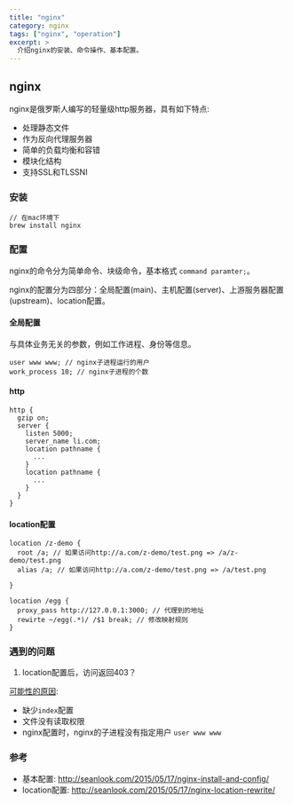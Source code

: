 ```yaml
---
title: "nginx"
category: nginx
tags: ["nginx", "operation"]
excerpt: >
  介绍nginx的安装、命令操作、基本配置。
---
```


## nginx

nginx是俄罗斯人编写的轻量级http服务器，具有如下特点: 

- 处理静态文件
- 作为反向代理服务器
- 简单的负载均衡和容错
- 模块化结构
- 支持SSL和TLSSNI

### 安装

```
// 在mac环境下
brew install nginx
```

### 配置

nginx的命令分为简单命令、块级命令，基本格式 `command paramter;`。

nginx的配置分为四部分：全局配置(main)、主机配置(server)、上游服务器配置(upstream)、location配置。

#### 全局配置

与具体业务无关的参数，例如工作进程、身份等信息。

```
user www www; // nginx子进程运行的用户
work_process 10; // nginx子进程的个数

```

#### http

```
http {
  gzip on;
  server {
    listen 5000;
    server_name li.com;
    location pathname {
      ...
    }
    location pathname {
      ...
    }
  }
}
```

#### location配置

```
location /z-demo {
  root /a; // 如果访问http://a.com/z-demo/test.png => /a/z-demo/test.png
  alias /a; // 如果访问http://a.com/z-demo/test.png => /a/test.png

}

location /egg {
  proxy_pass http://127.0.0.1:3000; // 代理到的地址
  rewirte ~/egg(.*)/ /$1 break; // 修改映射规则
}
```


### 遇到的问题

1. location配置后，访问返回403？

[可能性的原因](https://my.oschina.net/huangchp/blog/209969):

- 缺少`index`配置
- 文件没有读取权限
- nginx配置时，nginx的子进程没有指定用户 `user www www`

### 参考

- 基本配置: http://seanlook.com/2015/05/17/nginx-install-and-config/
- location配置: http://seanlook.com/2015/05/17/nginx-location-rewrite/
